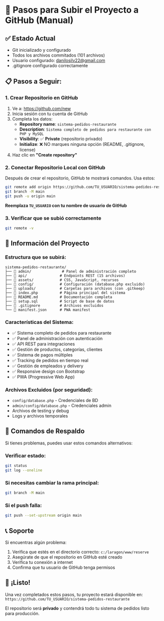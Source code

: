 # 🚀 Pasos para Subir el Proyecto a GitHub (Manual)

## ✅ Estado Actual
- Git inicializado y configurado
- Todos los archivos commitados (101 archivos)
- Usuario configurado: danilosilv22@gmail.com
- .gitignore configurado correctamente

## 📋 Pasos a Seguir:

### 1. Crear Repositorio en GitHub
1. Ve a: https://github.com/new
2. Inicia sesión con tu cuenta de GitHub
3. Completa los datos:
   - **Repository name**: `sistema-pedidos-restaurante`
   - **Description**: `Sistema completo de pedidos para restaurante con PHP y MySQL`
   - **Visibility**: ✅ **Private** (repositorio privado)
   - **Initialize**: ❌ NO marques ninguna opción (README, .gitignore, license)
4. Haz clic en **"Create repository"**

### 2. Conectar Repositorio Local con GitHub
Después de crear el repositorio, GitHub te mostrará comandos. Usa estos:

```bash
git remote add origin https://github.com/TU_USUARIO/sistema-pedidos-restaurante.git
git branch -M main
git push -u origin main
```

**Reemplaza `TU_USUARIO` con tu nombre de usuario de GitHub**

### 3. Verificar que se subió correctamente
```bash
git remote -v
```

## 🎯 Información del Proyecto

### Estructura que se subirá:
```
sistema-pedidos-restaurante/
├── 📁 admin/              # Panel de administración completo
├── 📁 api/               # Endpoints REST (15 archivos)
├── 📁 assets/            # CSS, JavaScript, recursos
├── 📁 config/            # Configuración (database.php excluido)
├── 📁 uploads/           # Carpetas para archivos (con .gitkeep)
├── 📄 index.php          # Página principal del sistema
├── 📄 README.md          # Documentación completa
├── 📄 setup.sql          # Script de base de datos
├── 📄 .gitignore         # Archivos excluidos
└── 📄 manifest.json      # PWA manifest
```

### Características del Sistema:
- ✅ Sistema completo de pedidos para restaurante
- ✅ Panel de administración con autenticación
- ✅ API REST para integraciones
- ✅ Gestión de productos, categorías, clientes
- ✅ Sistema de pagos múltiples
- ✅ Tracking de pedidos en tiempo real
- ✅ Gestión de empleados y delivery
- ✅ Responsive design con Bootstrap
- ✅ PWA (Progressive Web App)

### Archivos Excluidos (por seguridad):
- `config/database.php` - Credenciales de BD
- `admin/config/database.php` - Credenciales admin
- Archivos de testing y debug
- Logs y archivos temporales

## 🔧 Comandos de Respaldo

Si tienes problemas, puedes usar estos comandos alternativos:

### Verificar estado:
```bash
git status
git log --oneline
```

### Si necesitas cambiar la rama principal:
```bash
git branch -M main
```

### Si el push falla:
```bash
git push --set-upstream origin main
```

## 📞 Soporte

Si encuentras algún problema:
1. Verifica que estés en el directorio correcto: `c:/laragon/www/reserve`
2. Asegúrate de que el repositorio en GitHub esté creado
3. Verifica tu conexión a internet
4. Confirma que tu usuario de GitHub tenga permisos

## 🎉 ¡Listo!

Una vez completados estos pasos, tu proyecto estará disponible en:
`https://github.com/TU_USUARIO/sistema-pedidos-restaurante`

El repositorio será **privado** y contendrá todo tu sistema de pedidos listo para producción.
